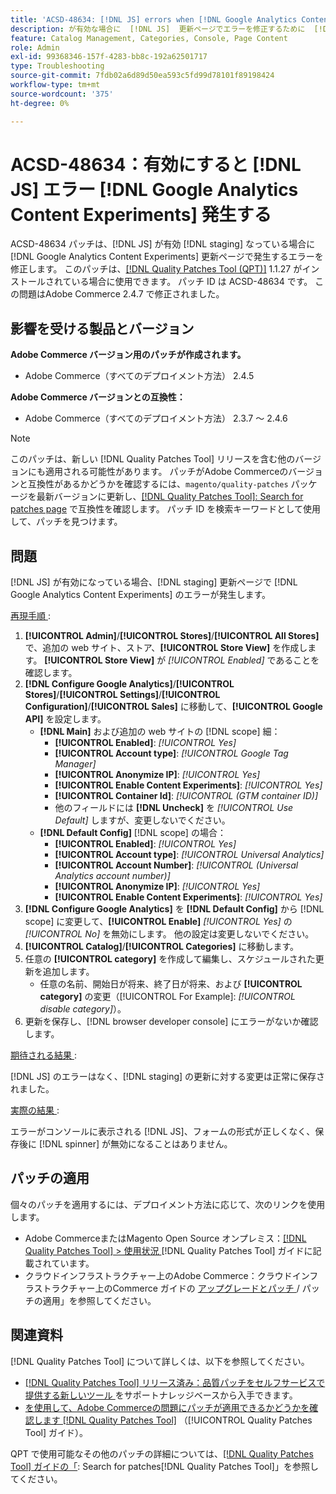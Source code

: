 ```yaml
---
title: 'ACSD-48634: [!DNL JS] errors when [!DNL Google Analytics Content Experiments] enabled'
description: が有効な場合に  [!DNL JS]  更新ページでエラーを修正するために  [!DNL staging] ACSD-48634 パッチ  [!DNL Google Analytics Content Experiments]  適用します。
feature: Catalog Management, Categories, Console, Page Content
role: Admin
exl-id: 99368346-157f-4283-bb8c-192a62501717
type: Troubleshooting
source-git-commit: 7fdb02a6d89d50ea593c5fd99d78101f89198424
workflow-type: tm+mt
source-wordcount: '375'
ht-degree: 0%

---
```


# ACSD-48634：有効にすると [!DNL JS] エラー [!DNL Google Analytics Content Experiments] 発生する

ACSD-48634 パッチは、[!DNL JS] が有効 [!DNL staging] なっている場合に [!DNL Google Analytics Content Experiments] 更新ページで発生するエラーを修正します。 このパッチは、[[!DNL Quality Patches Tool (QPT)]](https://experienceleague.adobe.com/en/docs/commerce-operations/tools/quality-patches-tool/quality-patches-tool-to-self-serve-quality-patches) 1.1.27 がインストールされている場合に使用できます。 パッチ ID は ACSD-48634 です。 この問題はAdobe Commerce 2.4.7 で修正されました。

## 影響を受ける製品とバージョン

**Adobe Commerce バージョン用のパッチが作成されます。**

* Adobe Commerce（すべてのデプロイメント方法） 2.4.5

**Adobe Commerce バージョンとの互換性：**

* Adobe Commerce（すべてのデプロイメント方法） 2.3.7 ～ 2.4.6

>[!NOTE]
>
>このパッチは、新しい [!DNL Quality Patches Tool] リリースを含む他のバージョンにも適用される可能性があります。 パッチがAdobe Commerceのバージョンと互換性があるかどうかを確認するには、`magento/quality-patches` パッケージを最新バージョンに更新し、[[!DNL Quality Patches Tool]: Search for patches page](https://experienceleague.adobe.com/tools/commerce-quality-patches/index.html) で互換性を確認します。 パッチ ID を検索キーワードとして使用して、パッチを見つけます。

## 問題

[!DNL JS] が有効になっている場合、[!DNL staging] 更新ページで [!DNL Google Analytics Content Experiments] のエラーが発生します。

<u> 再現手順 </u>:

1. **[!UICONTROL Admin]**/**[!UICONTROL Stores]**/**[!UICONTROL All Stores]** で、追加の web サイト、ストア、**[!UICONTROL Store View]** を作成します。 **[!UICONTROL Store View]** が *[!UICONTROL Enabled]* であることを確認します。
1. **[!DNL Configure Google Analytics]**/**[!UICONTROL Stores]**/**[!UICONTROL Settings]**/**[!UICONTROL Configuration]**/**[!UICONTROL Sales]** に移動して、**[!UICONTROL Google API]** を設定します。
   * **[!DNL Main]** および追加の web サイトの [!DNL scope] 細：
      * **[!UICONTROL Enabled]**: *[!UICONTROL Yes]*
      * **[!UICONTROL Account type]**: *[!UICONTROL Google Tag Manager]*
      * **[!UICONTROL Anonymize IP]**: *[!UICONTROL Yes]*
      * **[!UICONTROL Enable Content Experiments]**: *[!UICONTROL Yes]*
      * **[!UICONTROL Container Id]**: *[!UICONTROL (GTM container ID)]*
      * 他のフィールドには **[!DNL Uncheck]** を *[!UICONTROL Use Default]* しますが、変更しないでください。
   * **[!DNL Default Config]** [!DNL scope] の場合：
      * **[!UICONTROL Enabled]**: *[!UICONTROL Yes]*
      * **[!UICONTROL Account type]**: *[!UICONTROL Universal Analytics]*
      * **[!UICONTROL Account Number]**: *[!UICONTROL (Universal Analytics account number)]*
      * **[!UICONTROL Anonymize IP]**: *[!UICONTROL Yes]*
      * **[!UICONTROL Enable Content Experiments]**: *[!UICONTROL Yes]*
1. **[!DNL Configure Google Analytics]** を **[!DNL Default Config]** から [!DNL scope] に変更して、**[!UICONTROL Enable]** *[!UICONTROL Yes]* の *[!UICONTROL No]* を無効にします。 他の設定は変更しないでください。
1. **[!UICONTROL Catalog]**/**[!UICONTROL Categories]** に移動します。
1. 任意の **[!UICONTROL category]** を作成して編集し、スケジュールされた更新を追加します。
   * 任意の名前、開始日が将来、終了日が将来、および **[!UICONTROL category]** の変更（[!UICONTROL For Example]: *[!UICONTROL disable category]*）。
1. 更新を保存し、[!DNL browser developer console] にエラーがないか確認します。

<u> 期待される結果 </u>:

[!DNL JS] のエラーはなく、[!DNL staging] の更新に対する変更は正常に保存されました。

<u> 実際の結果 </u>:

エラーがコンソールに表示される [!DNL JS]、フォームの形式が正しくなく、保存後に [!DNL spinner] が無効になることはありません。

## パッチの適用

個々のパッチを適用するには、デプロイメント方法に応じて、次のリンクを使用します。

* Adobe CommerceまたはMagento Open Source オンプレミス：[[!DNL Quality Patches Tool] > 使用状況 ](/help/tools/quality-patches-tool/usage.md)[!DNL Quality Patches Tool] ガイドに記載されています。
* クラウドインフラストラクチャー上のAdobe Commerce：クラウドインフラストラクチャー上のCommerce ガイドの [ アップグレードとパッチ ](https://experienceleague.adobe.com/docs/commerce-cloud-service/user-guide/develop/upgrade/apply-patches.html)/ パッチの適用」を参照してください。

## 関連資料

[!DNL Quality Patches Tool] について詳しくは、以下を参照してください。

* [[!DNL Quality Patches Tool]  リリース済み：品質パッチをセルフサービスで提供する新しいツール ](https://experienceleague.adobe.com/en/docs/commerce-operations/tools/quality-patches-tool/quality-patches-tool-to-self-serve-quality-patches) をサポートナレッジベースから入手できます。
* [ を使用して、Adobe Commerceの問題にパッチが適用できるかどうかを確認します  [!DNL Quality Patches Tool]](/help/tools/quality-patches-tool/patches-available-in-qpt/check-patch-for-magento-issue-with-magento-quality-patches.md) （[!UICONTROL Quality Patches Tool] ガイド）。


QPT で使用可能なその他のパッチの詳細については、[[!DNL Quality Patches Tool] ガイドの「](https://experienceleague.adobe.com/tools/commerce-quality-patches/index.html): Search for patches[!DNL Quality Patches Tool]」を参照してください。
